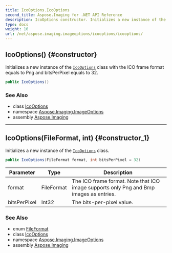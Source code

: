 ```yaml
---
title: IcoOptions.IcoOptions
second_title: Aspose.Imaging for .NET API Reference
description: IcoOptions constructor. Initializes a new instance of the IcoOptions class with the ICO frame format equals to Png and bitsPerPixel equals to 32
type: docs
weight: 10
url: /net/aspose.imaging.imageoptions/icooptions/icooptions/
---
```

## IcoOptions() {#constructor}

Initializes a new instance of the [`IcoOptions`](../) class with the ICO frame format equals to Png and bitsPerPixel equals to 32.

```csharp
public IcoOptions()
```

### See Also

* class [IcoOptions](../)
* namespace [Aspose.Imaging.ImageOptions](../../icooptions/)
* assembly [Aspose.Imaging](../../../)

---

## IcoOptions(FileFormat, int) {#constructor_1}

Initializes a new instance of the [`IcoOptions`](../) class.

```csharp
public IcoOptions(FileFormat format, int bitsPerPixel = 32)
```

| Parameter | Type | Description |
| --- | --- | --- |
| format | FileFormat | The ICO frame format. Note that ICO image supports only Png and Bmp images as entries. |
| bitsPerPixel | Int32 | The bits-per-pixel value. |

### See Also

* enum [FileFormat](../../../aspose.imaging/fileformat/)
* class [IcoOptions](../)
* namespace [Aspose.Imaging.ImageOptions](../../icooptions/)
* assembly [Aspose.Imaging](../../../)


